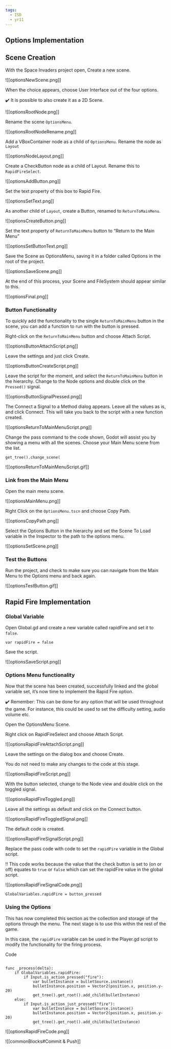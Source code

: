 ```yaml
---
tags:
  - ISD
  - yr11
---
```


## Options Implementation

## Scene Creation

With the Space Invaders project open, Create a new scene.

![[optionsNewScene.png]]  


When the choice appears, choose User Interface out of the four options.

<aside>

✔️ It is possible to also create it as a 2D Scene.

</aside>

  
![[optionsRootNode.png]]


Rename the scene `OptionsMenu`.

  
![[optionsRootNodeRename.png]]


Add a VBoxContainer node as a child of `OptionsMenu`. Rename the node as `Layout`

  
![[optionsNodeLayout.png]]


Create a CheckButton node as a child of Layout. Rename this to `RapidFireSelect`.

  ![[optionsAddButton.png]]



Set the text property of this box to Rapid Fire.

  
![[optionsSetText.png]]


As another child of `Layout`, create a Button, renamed to `ReturnToMainMenu`.

  ![[optionsCreateButton.png]]


Set the text property of `ReturnToMainMenu` button to “Return to the Main Menu”

  ![[optionsSetButtonText.png]]
  

Save the Scene as OptionsMenu, saving it in a folder called Options in the root of the project.

  ![[optionsSaveScene.png]]



At the end of this process, your Scene and FileSystem should appear similar to this.

  ![[optionsFinal.png]]



### Button Functionality

To quickly add the functionality to the single `ReturnToMainMenu` button in the scene, you can add a function to run with the button is pressed.

Right-click on the `ReturnToMainMenu` button and choose Attach Script.

  ![[optionsButtonAttachScript.png]]



Leave the settings and just click Create.

  ![[optionsButtonCreateScript.png]]

Leave the script for the moment, and select the `ReturnToMainMenu` button in the hierarchy. Change to the Node options and double click on the `Pressed()` signal.

  ![[optionsButtonSignalPressed.png]]



The Connect a Signal to a Method dialog appears. Leave all the values as is, and click Connect. This will take you back to the script with a new function created.

 ![[optionsReturnToMainMenuScript.png]] 



Change the pass command to the code shown, Godot will assist you by showing a menu with all the scenes. Choose your Main Menu scene from the list.

`get_tree().change_scene(`

  ![[optionsReturnToMainMenuScript.gif]]


### Link from the Main Menu

Open the main menu scene.

  ![[optionsMainMenu.png]]


Right Click on the `OptionsMenu.tscn` and choose Copy Path.

  ![[optionsCopyPath.png]]

Select the Options Button in the hierarchy and set the Scene To Load variable in the Inspector to the path to the options menu.

![[optionsSetScene.png]]


### Test the Buttons

Run the project, and check to make sure you can navigate from the Main Menu to the Options menu and back again.

  ![[optionsTestButton.gif]]



## Rapid Fire Implementation

### Global Variable

Open Global.gd and create a new variable called rapidFire and set it to `false`.

```gdscript
var rapidFire = false
```

Save the script.

  ![[optionsSaveScript.png]]
  

### Options Menu functionality

Now that the scene has been created, successfully linked and the global variable set, it’s now time to implement the Rapid Fire option.

<aside>

✔️ Remember: This can be done for any option that will be used throughout the game. For instance, this could be used to set the difficulty setting, audio volume etc.

</aside>

Open the OptionsMenu Scene.

Right click on RapidFireSelect and choose Attach Script.

  ![[optionsRapidFireAttachScript.png]]



Leave the settings on the dialog box and choose Create.

You do not need to make any changes to the code at this stage.

  ![[optionsRapidFireScript.png]]



With the button selected, change to the Node view and double click on the toggled signal.

  
![[optionsRapidFireToggled.png]]


Leave all the settings as default and click on the Connect button.

  ![[optionsRapidFireToggledSignal.png]]

  
The default code is created.

![[optionsRapidFireSignalScript.png]]

Replace the pass code with code to set the `rapidFire` variable in the Global script.


<aside>

‼️ This code works because the value that the check button is set to (on or off) equates to `true` or `false` which can set the rapidFire value in the global script.

</aside>

  ![[optionsRapidFireSignalCode.png]]


```gdscript
GlobalVariables.rapidFire = button_pressed

```


### Using the Options

This has now completed this section as the collection and storage of the options through the menu. The next stage is to use this within the rest of the game.

In this case, the `rapidFire` variable can be used in the Player.gd script to modify the functionality for the firing process.

Code

```gdscript

func _process(delta):
	if GlobalVariables.rapidFire:
		if Input.is_action_pressed("fire"):
			var bulletInstance = bulletSource.instance()
			bulletInstance.position = Vector2(position.x, position.y-20)
			get_tree().get_root().add_child(bulletInstance)
	else:
		if Input.is_action_just_pressed("fire"):
			var bulletInstance = bulletSource.instance()
			bulletInstance.position = Vector2(position.x, position.y-20)
			get_tree().get_root().add_child(bulletInstance)
```

  ![[optionsRapidFireCode.png]]

![[commonBlocks#Commit & Push]]

  
